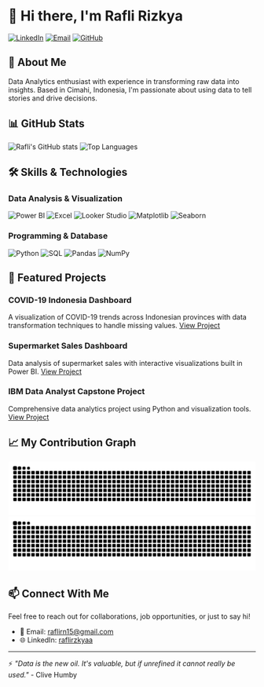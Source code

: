 # 👋 Hi there, I'm Rafli Rizkya

[![LinkedIn](https://img.shields.io/badge/LinkedIn-0077B5?style=for-the-badge&logo=linkedin&logoColor=white)](https://www.linkedin.com/in/raflirzkyaa/)
[![Email](https://img.shields.io/badge/Email-D14836?style=for-the-badge&logo=gmail&logoColor=white)](mailto:raflirn15@gmail.com)
[![GitHub](https://img.shields.io/badge/GitHub-181717?style=for-the-badge&logo=github&logoColor=white)](https://github.com/RafliRizkya)

## 💼 About Me
Data Analytics enthusiast with experience in transforming raw data into insights. Based in Cimahi, Indonesia, I'm passionate about using data to tell stories and drive decisions.

## 📊 GitHub Stats
![Rafli's GitHub stats](https://github-readme-stats.vercel.app/api?username=RafliRizkya&show_icons=true&theme=tokyonight)
![Top Languages](https://github-readme-stats.vercel.app/api/top-langs/?username=RafliRizkya&layout=compact&theme=tokyonight)

## 🛠️ Skills & Technologies
### Data Analysis & Visualization
![Power BI](https://img.shields.io/badge/Power_BI-F2C811?style=for-the-badge&logo=powerbi&logoColor=black)
![Excel](https://img.shields.io/badge/Excel-217346?style=for-the-badge&logo=microsoft-excel&logoColor=white)
![Looker Studio](https://img.shields.io/badge/Looker_Studio-4285F4?style=for-the-badge&logo=google&logoColor=white)
![Matplotlib](https://img.shields.io/badge/Matplotlib-11557c?style=for-the-badge&logo=python&logoColor=white)
![Seaborn](https://img.shields.io/badge/Seaborn-3776AB?style=for-the-badge&logo=python&logoColor=white)

### Programming & Database
![Python](https://img.shields.io/badge/Python-3776AB?style=for-the-badge&logo=python&logoColor=white)
![SQL](https://img.shields.io/badge/SQL-4479A1?style=for-the-badge&logo=postgresql&logoColor=white)
![Pandas](https://img.shields.io/badge/Pandas-150458?style=for-the-badge&logo=pandas&logoColor=white)
![NumPy](https://img.shields.io/badge/NumPy-013243?style=for-the-badge&logo=numpy&logoColor=white)

## 🚀 Featured Projects
### COVID-19 Indonesia Dashboard
A visualization of COVID-19 trends across Indonesian provinces with data transformation techniques to handle missing values.
[View Project](https://github.com/RafliRizkya/Covid-19-Indonesia-Dashboard)

### Supermarket Sales Dashboard
Data analysis of supermarket sales with interactive visualizations built in Power BI.
[View Project](https://github.com/RafliRizkya/Supermarket-Sales-Dashboard)

### IBM Data Analyst Capstone Project
Comprehensive data analytics project using Python and visualization tools.
[View Project](https://github.com/RafliRizkya/IBM-Data-Analyst-Capstone-Project)

## 📈 My Contribution Graph
![GitHub Snake Light](https://github.com/RafliRizkya/RafliRizkya/blob/main/dist/github-snake.svg#gh-light-mode-only)
![GitHub Snake Dark](https://github.com/RafliRizkya/RafliRizkya/blob/main/dist/github-snake-dark.svg#gh-dark-mode-only)

## 📫 Connect With Me
Feel free to reach out for collaborations, job opportunities, or just to say hi!
- 📧 Email: raflirn15@gmail.com
- 🌐 LinkedIn: [raflirzkyaa](https://www.linkedin.com/in/raflirzkyaa/)

---
⚡ *"Data is the new oil. It's valuable, but if unrefined it cannot really be used."* - Clive Humby
